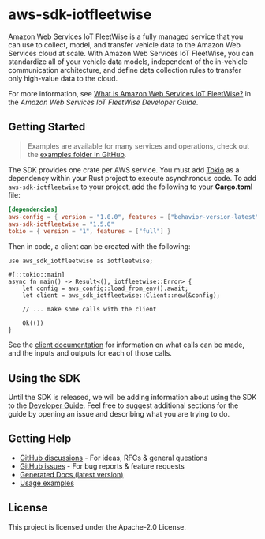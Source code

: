 # aws-sdk-iotfleetwise

Amazon Web Services IoT FleetWise is a fully managed service that you can use to collect, model, and transfer vehicle data to the Amazon Web Services cloud at scale. With Amazon Web Services IoT FleetWise, you can standardize all of your vehicle data models, independent of the in-vehicle communication architecture, and define data collection rules to transfer only high-value data to the cloud.

For more information, see [What is Amazon Web Services IoT FleetWise?](https://docs.aws.amazon.com/iot-fleetwise/latest/developerguide/) in the _Amazon Web Services IoT FleetWise Developer Guide_.

## Getting Started

> Examples are available for many services and operations, check out the
> [examples folder in GitHub](https://github.com/awslabs/aws-sdk-rust/tree/main/examples).

The SDK provides one crate per AWS service. You must add [Tokio](https://crates.io/crates/tokio)
as a dependency within your Rust project to execute asynchronous code. To add `aws-sdk-iotfleetwise` to
your project, add the following to your **Cargo.toml** file:

```toml
[dependencies]
aws-config = { version = "1.0.0", features = ["behavior-version-latest"] }
aws-sdk-iotfleetwise = "1.5.0"
tokio = { version = "1", features = ["full"] }
```

Then in code, a client can be created with the following:

```rust,no_run
use aws_sdk_iotfleetwise as iotfleetwise;

#[::tokio::main]
async fn main() -> Result<(), iotfleetwise::Error> {
    let config = aws_config::load_from_env().await;
    let client = aws_sdk_iotfleetwise::Client::new(&config);

    // ... make some calls with the client

    Ok(())
}
```

See the [client documentation](https://docs.rs/aws-sdk-iotfleetwise/latest/aws_sdk_iotfleetwise/client/struct.Client.html)
for information on what calls can be made, and the inputs and outputs for each of those calls.

## Using the SDK

Until the SDK is released, we will be adding information about using the SDK to the
[Developer Guide](https://docs.aws.amazon.com/sdk-for-rust/latest/dg/welcome.html). Feel free to suggest
additional sections for the guide by opening an issue and describing what you are trying to do.

## Getting Help

* [GitHub discussions](https://github.com/awslabs/aws-sdk-rust/discussions) - For ideas, RFCs & general questions
* [GitHub issues](https://github.com/awslabs/aws-sdk-rust/issues/new/choose) - For bug reports & feature requests
* [Generated Docs (latest version)](https://awslabs.github.io/aws-sdk-rust/)
* [Usage examples](https://github.com/awslabs/aws-sdk-rust/tree/main/examples)

## License

This project is licensed under the Apache-2.0 License.


